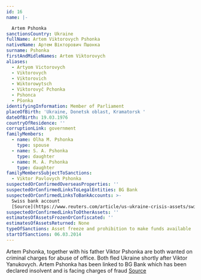 ```yaml
---
id: 16
name: |-

  Artem Pshonka
sanctionsCountry: Ukraine
fullName: Artem Viktorovych Pshonka
nativeName: Артем Вікторович Пшонка
surname: Pshonka
firstAndMidleNames: Artem Viktorovych
aliases:
  - Artyom Victorovych
  - Viktorovych
  - Viktorovich
  - Wiktorowytsch
  - Viktorovyč Pchonka
  - Pshonca
  - Pšonka
identifyingInformation: Member of Parliament
placeOfBirth: 'Ukraine, Donetsk oblast, Kramatorsk '
dateOfBirth: 19.03.1976
countryOfResidence: ''
corruptionLink: government
familyMembers:
  - name: Olha M. Pshonka
    type: spouse
  - name: S. A. Pshonka
    type: daughter
  - name: M. A. Pshonka
    type: daughter
familyMembersSubjectToSanctions:
  - Viktor Pavlovych Pshonka
suspectedOrConfirmedOverseasProperties: ''
suspectedOrConfirmedLinksToLegalEntities: BG Bank
suspectedOrConfirmedLinksToBankAccounts: >-
  Swiss bank account
  [Source](https://www.reuters.com/article/us-ukraine-crisis-assets/swiss-government-freezes-assets-of-nine-more-ukrainians-idUSBREA290QT20140310)
suspectedOrConfirmedLinksToOtherAssets: ''
estimatesOfAssetsFrozenOrConfiscated: ''
estimatesOfAssetsReturned: None
typeOfSanctions: Asset freeze and prohibition to make funds available
startOfSanctions: 06.03.2014
---
```

Artem Pshonka, together with his father Viktor Pshonka are both wanted on 
criminal charges for abuse of office.  Both fled Ukraine shortly after Viktor 
Yanukovych. Artem Pshonka has been linked to BG Bank which has been declared 
insolvent and is facing charges of fraud 
[Source](https://www.kyivpost.com/article/content/business/bg-bank-steals-from-sinking-ship-417545.html)
